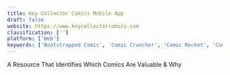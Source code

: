 ```yaml
---
title: Key Collector Comics Mobile App
draft: false 
website: https://www.keycollectorcomics.com
classification: ['']
platform: ['Web']
keywords: ['Bootstrapped Comic', 'Comic Cruncher', 'Comic Rocket', 'Comic Shuffle', 'Comixology Unlimited', 'CryptoKitties', 'DC Universe', 'Dribbble', 'GlobalComix', 'LINE Webtoon', 'Neko Atsume: Kitty Collector', 'Ownetic Discover', 'Storyboard', 'Tapas', 'The Nostalgia Machine', 'Type Wakanda', 'XnView MP', 'webcomic.app']
---
```

A Resource That Identifies Which Comics Are Valuable & Why